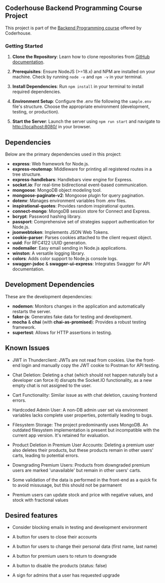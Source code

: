 ## Coderhouse Backend Programming Course Project
This project is part of the [Backend Programming course](https://www.coderhouse.es/online/programacion-backend) offered by Coderhouse.

### Getting Started

1. **Clone the Repository**: Learn how to clone repositories from [GitHub documentation](https://docs.github.com/en/desktop/contributing-and-collaborating-using-github-desktop/adding-and-cloning-repositories/cloning-and-forking-repositories-from-github-desktop).

2. **Prerequisites**: Ensure NodeJS (>=18.x) and NPM are installed on your machine. Check by running `node -v` and `npm -v` in your terminal.

3. **Install Dependencies**: Run `npm install` in your terminal to install required dependencies.

4. **Environment Setup**: Configure the .env file following the `sample.env` file's structure. Choose the appropriate environment (development, testing, or production).

5. **Start the Server**: Launch the server using `npm run start` and navigate to [http://localhost:8080/](http://localhost:8080/) in your browser.

## Dependencies

Below are the primary dependencies used in this project:

- **express**: Web framework for Node.js.
- **express-routemap**: Middleware for printing all registered routes in a tree structure.
- **express-handlebars**: Handlebars view engine for Express.
- **socket.io**: For real-time bidirectional event-based communication.
- **mongoose**: MongoDB object modeling tool.
- **mongoose-paginate-v2**: Mongoose plugin for query pagination.
- **dotenv**: Manages environment variables from .env files.
- **inspirational-quotes**: Provides random inspirational quotes.
- **connect-mongo**: MongoDB session store for Connect and Express.
- **bcrypt**: Password hashing library.
- **passport**: Comprehensive set of strategies support authentication for Node.js.
- **jsonwebtoken**: Implements JSON Web Tokens.
- **cookie-parser**: Parses cookies attached to the client request object.
- **uuid**: For RFC4122 UUID generation.
- **nodemailer**: Easy email sending in Node.js applications.
- **winston**: A versatile logging library.
- **colors**: Adds color support to Node.js console logs.
- **swagger-jsdoc** & **swagger-ui-express**: Integrates Swagger for API documentation.

## Development Dependencies

These are the development dependencies:

- **nodemon**: Monitors changes in the application and automatically restarts the server.
- **faker-js**: Generates fake data for testing and development.
- **mocha** & **chai** (with **chai-as-promised**): Provides a robust testing framework.
- **supertest**: Allows for HTTP assertions in testing.

## Known Issues

- JWT in Thunderclient: JWTs are not read from cookies. Use the front-end login and manually copy the JWT cookie to Postman for API testing.

- Chat Deletion: Deleting a chat (which should not happen naturally but a developer can force it) disrupts the Socket.IO functionality, as a new empty chat is not assigned to the user.

- Cart Functionality: Similar issue as with chat deletion, causing frontend errors.

- Hardcoded Admin User: A non-DB admin user set via environment variables lacks complete user properties, potentially leading to bugs.

- Filesystem Storage: The project predominantly uses MongoDB. An outdated filesystem implementation is present but incompatible with the current app version. It's retained for evaluation.

- Product Deletion in Premium User Accounts: Deleting a premium user also deletes their products, but these products remain in other users' carts, leading to potential errors.

- Downgrading Premium Users: Products from downgraded premium users are marked 'unavailable' but remain in other users' carts.

- Some validation of the data is performed in the front-end as a quick fix to avoid missusage, but this should not be parmanent

- Premium users can update stock and price with negative values, and stock with fractional values

## Desired features

- Consider blocking emails in testing and development environment

- A button for users to close their accounts

- A button for users to change their personal data (first name, last name)

- A button for premium users to return to downgrade

- A button to disable the products (status: false)

- A sign for admins that a user has requested upgrade

